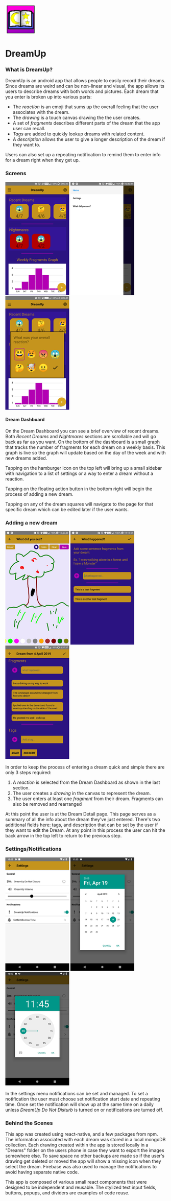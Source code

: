 ![alt text](./DreamIcon_96x96.png "ClassmateIcon")

# DreamUp

### What is DreamUp?

DreamUp is an android app that allows people to easily record their dreams. Since dreams are weird and can be non-linear and visual, the app allows its users to describe dreams with both words and pictures. Each dream that you enter is broken up into various parts:

* The *reaction* is an emoji that sums up the overall feeling that the user associates with the dream.
* The *drawing* is a touch canvas drawing the the user creates.
* A set of *fragments* describes different parts of the dream that the app user can recall.
* *Tags* are added to quickly lookup dreams with related content.
* A *description* allows the user to give a longer description of the dream if they want to.

Users can also set up a repeating notification to remind them to enter info for a dream right when they get up.

### Screens

<p float="left">
<img src="./readmePictures/DreamDashboardScreen.jpg" width="200">
<img src="./readmePictures/DrawerMenu.jpg" width="200">
<img src="./readmePictures/AddReaction.jpg" width="200">
</p>

#### Dream Dashboard
On the Dream Dashboard you can see a brief overview of recent dreams. Both *Recent Dreams* and *Nightmares* sections are scrollable and will go back as far as you want. On the bottom of the dashboard is a small graph that tracks the number of fragments for each dream on a weekly basis. This graph is live so the graph will update based on the day of the week and with new dreams added.

Tapping on the hamburger icon on the top left will bring up a small sidebar with navigation to a list of settings or a way to enter a dream without a reaction.

Tapping on the floating action button in the bottom right will begin the process of adding a new dream.

Tapping on any of the dream squares will navigate to the page for that specific dream which can be edited later if the user wants.

### Adding a new dream

<p float="left">
<img src="./readmePictures/canvas.jpg" width="200">
<img src="./readmePictures/DreamFragmentScreen.jpg" width="200">
<img src="./readmePictures/DreamScreen2.jpg" width="200">
</p>

In order to keep the process of entering a dream quick and simple there are only 3 steps required:
1. A *reaction* is selected from the Dream Dashboard as shown in the last section.
2. The user creates a *drawing* in the canvas to represent the dream.
3. The user enters at least one *fragment* from their dream. Fragments can also be removed and rearranged

At this point the user is at the Dream Detail page. This page serves as a summary of all the info about the dream they've just entered. There's two additional fields here: tags, and description that can be set by the user if they want to edit the Dream. At any point in this process the user can hit the back arrow in the top left to return to the previous step.

### Settings/Notifications

<p float="left">
<img src="./readmePictures/settings.png" width="200">
<img src="./readmePictures/datepicker.png" width="200">
<img src="./readmePictures/timepicker.png" width="200">
</p>

In the settings menu notifications can be set and managed. To set a notification the user must choose set notification start date and repeating time. Once set the notification will show up at the same time on a daily unless *DreamUp Do Not Disturb* is turned on or notifications are turned off.

### Behind the Scenes
This app was created using react-native, and a few packages from npm. The information associated with each dream was stored in a local mongoDB collection. Each drawing created within the app is stored locally in a "Dreams" folder on the users phone in case they want to export the images somewhere else. To save space no other backups are made so if the user's drawing get deleted or moved the app will show a missing icon when they select the dream. Firebase was also used to manage the notifications to avoid having separate native code.

This app is composed of various small react components that were designed to be independent and reusable. The stylized text input fields, buttons, popups, and dividers are examples of code reuse.